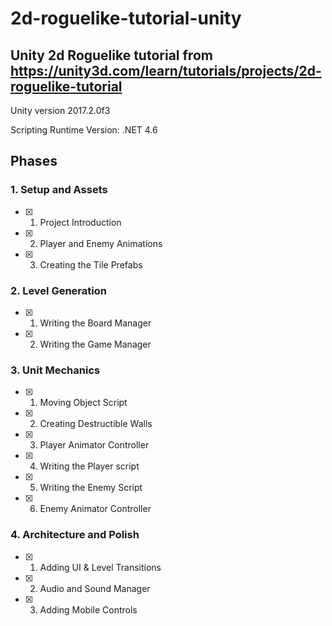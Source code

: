 # 2d-roguelike-tutorial-unity

## Unity 2d Roguelike tutorial from https://unity3d.com/learn/tutorials/projects/2d-roguelike-tutorial

Unity version 2017.2.0f3

Scripting Runtime Version: .NET 4.6

## Phases

### 1. Setup and Assets

- [x] 01. Project Introduction
- [x] 02. Player and Enemy Animations
- [x] 03. Creating the Tile Prefabs

### 2. Level Generation

- [x] 01. Writing the Board Manager
- [x] 02. Writing the Game Manager

### 3. Unit Mechanics

- [x] 01. Moving Object Script
- [x] 02. Creating Destructible Walls
- [x] 03. Player Animator Controller
- [x] 04. Writing the Player script
- [x] 05. Writing the Enemy Script
- [x] 06. Enemy Animator Controller

### 4. Architecture and Polish

- [x] 01. Adding UI & Level Transitions
- [x] 02. Audio and Sound Manager
- [x] 03. Adding Mobile Controls